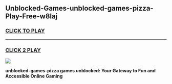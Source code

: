 
## Unblocked-Games-unblocked-games-pizza-Play-Free-w8laj
<h3>
<a href="https://premium76.site?title=unblocked-games-pizza&ref=23A">CLICK TO PLAY</a></h3>
<hr>

<h3>
<a href="https://premium76.site?title=unblocked-games-pizza&ref=23A">CLICK 2 PLAY</a>
  
</h3>

<a href="https://premium76.site?title=unblocked-games-pizza&ref=23A"><img src="https://clearcache.store/games.png"></a>


**unblocked-games-pizza games unblocked: Your Gateway to Fun and Accessible Online Gaming**
